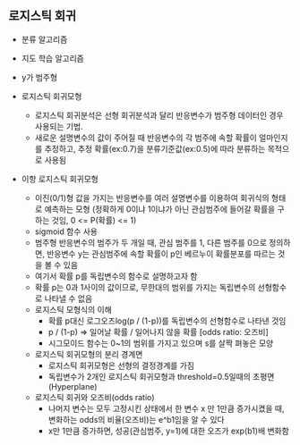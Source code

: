 ## 로지스틱 회귀 

- 분류 알고리즘
- 지도 학습 알고리즘
- y가 범주형

- 로지스틱 회귀모형
  - 로지스틱 회귀분석은 선형 회귀분석과 달리 반응변수가 범주형 데이터인 경우 사용되는 기법.
  - 새로운 설명변수의 값이 주어질 때 반응변수의 각 범주에 속할 확률이 얼마인지를 추정하고, 추정 확률(ex:0.7)을 분류기준값(ex:0.5)에 따라 분류하는 목적으로 사용됨
- 이항 로지스틱 회귀모형
  - 이진(0/1)형 값을 가지는 반응변수를 여러 설명변수를 이용하여 회귀식의 형태로 예측하는 모형 (정확하게 0이냐 1이냐가 아닌 관심범주에 들어갈 확률을 구하는 것임, 0 <= P(확률) <= 1)
  - sigmoid 함수 사용
  - 범주형 반응변수의 범주가 두 개일 때, 관심 범주를 1, 다른 범주를 0으로 정의하면, 반응변수 y는 관심범주에 속할 확률이 p인 베르누이 확률분포를 따르는 것을 볼 수 있음
  - 여기서 확률 p를 독립변수의 함수로 설명하고자 함
  - 확률 p는 0과 1사이의 값이므로, 무한대의 범위를 가지는 독립변수의 선형함수로 나타낼 수 없음
  - 로지스틱 모형식의 이해
    - 확률 p대신 로그오즈log(p / (1-p))를 독립변수의 선형함수로 나타낸 것임
    - p / (1-p) => 일어날 확률 / 일어나지 않을 확률 [odds ratio: 오즈비]
    - 시그모이드 함수는 0~1의 범위를 가지고 있으며 s를 살짝 펴놓은 모양
  - 로지스틱 회귀모형의 분리 경계면
    - 로지스틱 회귀모형은 선형의 결정경계를 가짐
    - 독립변수가 2개인 로지스틱 회귀모형과 threshold=0.5일때의 초평면(Hyperplane)
  - 로지스틱 회귀와 오즈비(odds ratio)
    - 나머지 변수는 모두 고정시킨 상태에서 한 변수 x 만 1만큼 증가시켰을 때, 변화하는 odds의 비율(오즈비)는 e^b1임을 알 수 있다
    - x만 1만큼 증가하면, 성공(관심범주, y=1)에 대한 오즈가 exp(b1)배 변화함
